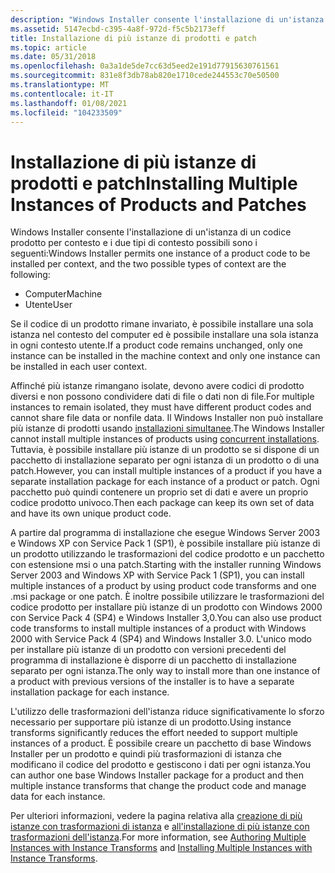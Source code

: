 ```yaml
---
description: "Windows Installer consente l'installazione di un'istanza di un codice prodotto per contesto e i due tipi di contesto possibili sono i seguenti: MachineUser se un codice prodotto rimane invariato, è possibile installare una sola istanza nel contesto del computer ed è possibile installare una sola istanza in ogni contesto utente. Affinché più istanze rimangano isolate, devono avere codici di prodotto diversi e non possono condividere dati di file o dati non di file. Il Windows Installer non può installare più istanze di prodotti usando installazioni simultanee. Tuttavia, è possibile installare più istanze di un prodotto se si dispone di un pacchetto di installazione separato per ogni istanza di un prodotto o di una patch. Ogni pacchetto può quindi contenere un proprio set di dati e avere un proprio codice prodotto univoco. A partire dal programma di installazione che esegue Windows Server 2003 e Windows XP con Service Pack 1 (SP1), è possibile installare più istanze di un prodotto utilizzando le trasformazioni del codice prodotto e un pacchetto con estensione msi o una patch. È inoltre possibile utilizzare le trasformazioni del codice prodotto per installare più istanze di un prodotto con Windows 2000 con Service Pack 4 (SP4) e Windows Installer&\\# 160; 3,0. L'unico modo per installare più istanze di un prodotto con versioni precedenti del programma di installazione è disporre di un pacchetto di installazione separato per ogni istanza. L'utilizzo delle trasformazioni dell'istanza riduce significativamente lo sforzo necessario per supportare più istanze di un prodotto. È possibile creare un pacchetto di base Windows Installer per un prodotto e quindi più trasformazioni di istanza che modificano il codice del prodotto e gestiscono i dati per ogni istanza. Per ulteriori informazioni, vedere la pagina relativa alla creazione di più istanze con trasformazioni di istanza e all'installazione di più istanze con trasformazioni dell'istanza."
ms.assetid: 5147ecbd-c395-4a8f-972d-f5c5b2173eff
title: Installazione di più istanze di prodotti e patch
ms.topic: article
ms.date: 05/31/2018
ms.openlocfilehash: 0a3a1de5de7cc63d5eed2e191d77915630761561
ms.sourcegitcommit: 831e8f3db78ab820e1710cede244553c70e50500
ms.translationtype: MT
ms.contentlocale: it-IT
ms.lasthandoff: 01/08/2021
ms.locfileid: "104233509"
---
```

# <a name="installing-multiple-instances-of-products-and-patches"></a><span data-ttu-id="0fc3c-112">Installazione di più istanze di prodotti e patch</span><span class="sxs-lookup"><span data-stu-id="0fc3c-112">Installing Multiple Instances of Products and Patches</span></span>

<span data-ttu-id="0fc3c-113">Windows Installer consente l'installazione di un'istanza di un codice prodotto per contesto e i due tipi di contesto possibili sono i seguenti:</span><span class="sxs-lookup"><span data-stu-id="0fc3c-113">Windows Installer permits one instance of a product code to be installed per context, and the two possible types of context are the following:</span></span>

-   <span data-ttu-id="0fc3c-114">Computer</span><span class="sxs-lookup"><span data-stu-id="0fc3c-114">Machine</span></span>
-   <span data-ttu-id="0fc3c-115">Utente</span><span class="sxs-lookup"><span data-stu-id="0fc3c-115">User</span></span>

<span data-ttu-id="0fc3c-116">Se il codice di un prodotto rimane invariato, è possibile installare una sola istanza nel contesto del computer ed è possibile installare una sola istanza in ogni contesto utente.</span><span class="sxs-lookup"><span data-stu-id="0fc3c-116">If a product code remains unchanged, only one instance can be installed in the machine context and only one instance can be installed in each user context.</span></span>

<span data-ttu-id="0fc3c-117">Affinché più istanze rimangano isolate, devono avere codici di prodotto diversi e non possono condividere dati di file o dati non di file.</span><span class="sxs-lookup"><span data-stu-id="0fc3c-117">For multiple instances to remain isolated, they must have different product codes and cannot share file data or nonfile data.</span></span> <span data-ttu-id="0fc3c-118">Il Windows Installer non può installare più istanze di prodotti usando [installazioni simultanee](concurrent-installations.md).</span><span class="sxs-lookup"><span data-stu-id="0fc3c-118">The Windows Installer cannot install multiple instances of products using [concurrent installations](concurrent-installations.md).</span></span> <span data-ttu-id="0fc3c-119">Tuttavia, è possibile installare più istanze di un prodotto se si dispone di un pacchetto di installazione separato per ogni istanza di un prodotto o di una patch.</span><span class="sxs-lookup"><span data-stu-id="0fc3c-119">However, you can install multiple instances of a product if you have a separate installation package for each instance of a product or patch.</span></span> <span data-ttu-id="0fc3c-120">Ogni pacchetto può quindi contenere un proprio set di dati e avere un proprio codice prodotto univoco.</span><span class="sxs-lookup"><span data-stu-id="0fc3c-120">Then each package can keep its own set of data and have its own unique product code.</span></span>

<span data-ttu-id="0fc3c-121">A partire dal programma di installazione che esegue Windows Server 2003 e Windows XP con Service Pack 1 (SP1), è possibile installare più istanze di un prodotto utilizzando le trasformazioni del codice prodotto e un pacchetto con estensione msi o una patch.</span><span class="sxs-lookup"><span data-stu-id="0fc3c-121">Starting with the installer running Windows Server 2003 and Windows XP with Service Pack 1 (SP1), you can install multiple instances of a product by using product code transforms and one .msi package or one patch.</span></span> <span data-ttu-id="0fc3c-122">È inoltre possibile utilizzare le trasformazioni del codice prodotto per installare più istanze di un prodotto con Windows 2000 con Service Pack 4 (SP4) e Windows Installer 3,0.</span><span class="sxs-lookup"><span data-stu-id="0fc3c-122">You can also use product code transforms to install multiple instances of a product with Windows 2000 with Service Pack 4 (SP4) and Windows Installer  3.0.</span></span> <span data-ttu-id="0fc3c-123">L'unico modo per installare più istanze di un prodotto con versioni precedenti del programma di installazione è disporre di un pacchetto di installazione separato per ogni istanza.</span><span class="sxs-lookup"><span data-stu-id="0fc3c-123">The only way to install more than one instance of a product with previous versions of the installer is to have a separate installation package for each instance.</span></span>

<span data-ttu-id="0fc3c-124">L'utilizzo delle trasformazioni dell'istanza riduce significativamente lo sforzo necessario per supportare più istanze di un prodotto.</span><span class="sxs-lookup"><span data-stu-id="0fc3c-124">Using instance transforms significantly reduces the effort needed to support multiple instances of a product.</span></span> <span data-ttu-id="0fc3c-125">È possibile creare un pacchetto di base Windows Installer per un prodotto e quindi più trasformazioni di istanza che modificano il codice del prodotto e gestiscono i dati per ogni istanza.</span><span class="sxs-lookup"><span data-stu-id="0fc3c-125">You can author one base Windows Installer package for a product and then multiple instance transforms that change the product code and manage data for each instance.</span></span>

<span data-ttu-id="0fc3c-126">Per ulteriori informazioni, vedere la pagina relativa alla [creazione di più istanze con trasformazioni di istanza](authoring-multiple-instances-with-instance-transforms.md) e [all'installazione di più istanze con trasformazioni dell'istanza](installing-multiple-instances-with-instance-transforms.md).</span><span class="sxs-lookup"><span data-stu-id="0fc3c-126">For more information, see [Authoring Multiple Instances with Instance Transforms](authoring-multiple-instances-with-instance-transforms.md) and [Installing Multiple Instances with Instance Transforms](installing-multiple-instances-with-instance-transforms.md).</span></span>

 

 



